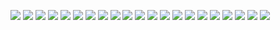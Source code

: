 ![](./PortfolioImages/Portfolio_Kacper_Gasior-Unity_page-0001.jpg)
![](./PortfolioImages/Portfolio_Kacper_Gasior-Unity_page-0002.jpg)
![](./PortfolioImages/Portfolio_Kacper_Gasior-Unity_page-0003.jpg)
![](./PortfolioImages/Portfolio_Kacper_Gasior-Unity_page-0004.jpg)
![](./PortfolioImages/Portfolio_Kacper_Gasior-Unity_page-0005.jpg)
![](./PortfolioImages/Portfolio_Kacper_Gasior-Unity_page-0006.jpg)
![](./PortfolioImages/Portfolio_Kacper_Gasior-Unity_page-0007.jpg)
![](./PortfolioImages/Portfolio_Kacper_Gasior-Unity_page-0008.jpg)
![](./PortfolioImages/Portfolio_Kacper_Gasior-Unity_page-0009.jpg)
![](./PortfolioImages/Portfolio_Kacper_Gasior-Unity_page-0010.jpg)
![](./PortfolioImages/Portfolio_Kacper_Gasior-Unity_page-0011.jpg)
![](./PortfolioImages/Portfolio_Kacper_Gasior-Unity_page-0012.jpg)
![](./PortfolioImages/Portfolio_Kacper_Gasior-Unity_page-0013.jpg)
![](./PortfolioImages/Portfolio_Kacper_Gasior-Unity_page-0014.jpg)
![](./PortfolioImages/Portfolio_Kacper_Gasior-Unity_page-0015.jpg)
![](./PortfolioImages/Portfolio_Kacper_Gasior-Unity_page-0016.jpg)
![](./PortfolioImages/Portfolio_Kacper_Gasior-Unity_page-0017.jpg)
![](./PortfolioImages/Portfolio_Kacper_Gasior-Unity_page-0018.jpg)
![](./PortfolioImages/Portfolio_Kacper_Gasior-Unity_page-0019.jpg)
![](./PortfolioImages/Portfolio_Kacper_Gasior-Unity_page-0020.jpg)
![](./PortfolioImages/Portfolio_Kacper_Gasior-Unity_page-0021.jpg)
